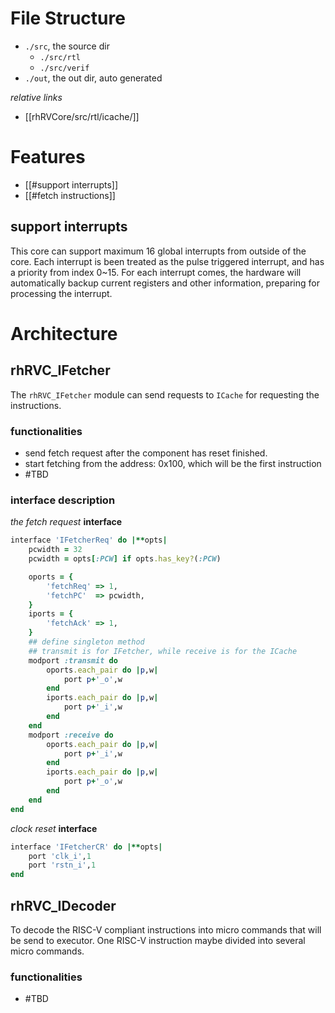 # File Structure
- `./src`, the source dir
	- `./src/rtl`
	- `./src/verif`
- `./out`, the out dir, auto generated

*relative links*
- [[rhRVCore/src/rtl/icache/]]

# Features
- [[#support interrupts]]
- [[#fetch instructions]]

## support interrupts
This core can support maximum 16 global interrupts from outside of the core. Each interrupt is been treated as the pulse triggered interrupt, and has a priority from index 0~15.
For each interrupt comes, the hardware will automatically backup current registers and other information, preparing for processing the interrupt.

# Architecture

## rhRVC_IFetcher
The `rhRVC_IFetcher` module can send requests to `ICache` for requesting the instructions. 
### functionalities
- send fetch request after the component has reset finished.
- start fetching from the address: 0x100, which will be the first instruction
- #TBD 

### interface description
*the fetch request*
**interface**
```ruby
interface 'IFetcherReq' do |**opts|
	pcwidth = 32
	pcwidth = opts[:PCW] if opts.has_key?(:PCW)

	oports = {
		'fetchReq' => 1,
		'fetchPC'  => pcwidth,
	}
	iports = {
		'fetchAck' => 1,
	}
	## define singleton method
	## transmit is for IFetcher, while receive is for the ICache
	modport :transmit do
		oports.each_pair do |p,w|
			port p+'_o',w
		end
		iports.each_pair do |p,w|
			port p+'_i',w
		end
	end
	modport :receive do
		oports.each_pair do |p,w|
			port p+'_i',w
		end
		iports.each_pair do |p,w|
			port p+'_o',w
		end
	end
end
```
*clock reset*
**interface**
```ruby
interface 'IFetcherCR' do |**opts|
	port 'clk_i',1
	port 'rstn_i',1
end
```


## rhRVC_IDecoder
To decode the RISC-V compliant instructions into micro commands that will be send to executor. One RISC-V instruction maybe divided into several micro commands.
### functionalities
- #TBD 